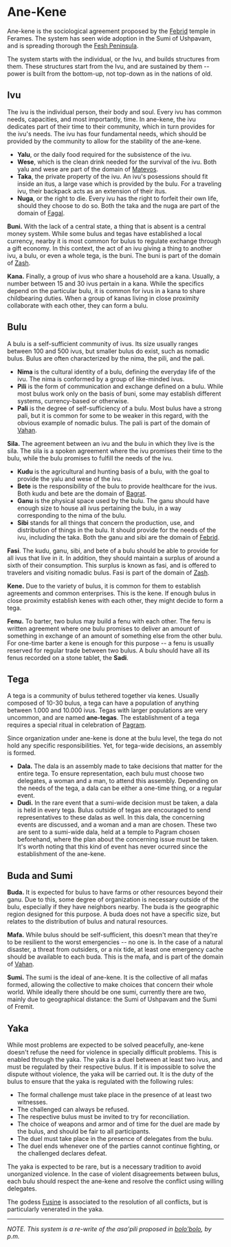 # Ane-Kene
Ane-kene is the sociological agreement proposed by the [Febrid](../../religions/tanethism_pantheon.md#febrid) temple in Ferames<!-- TODO. Link. -->. The system has seen wide adoption in the Sumi of Ushpavam<!-- TODO. Link. -->, and is spreading thorough the [Fesh Peninsula](index.md).
<!-- TODO. Mention the relation between ane-kene and Tanethism. Concepts in the domain of a god are especially crucial -- failing to fulfill them is an insult to the related god. -->
<!-- TODO. Mention that this system is born out of a need to cooperate in the face of nix, and there's a goal to extend it to the whole peninsula. -->

The system starts with the individual, or the Ivu, and builds structures from them. These structures start from the Ivu, and are sustained by them -- power is built from the bottom-up, not top-down as in the nations of old.

## Ivu
The ivu is the individual person, their body and soul. Every ivu has common needs, capacities, and most importantly, time. In ane-kene, the ivu dedicates part of their time to their community, which in turn provides for the ivu's needs. The ivu has four fundamental needs, which should be provided by the community to allow for the stability of the ane-kene.

* **Yalu**, or the daily food required for the subsistence of the ivu.
* **Wese**, which is the clean drink needed for the survival of the ivu. Both yalu and wese are part of the domain of [Matevos](../../religions/tanethism_pantheon.md#matevos).
* **Taka**, the private property of the ivu. An ivu's posessions should fit inside an itus, a large vase which is provided by the bulu. For a traveling ivu, their backpack acts as an extension of their itus.
* **Nuga**, or the right to die. Every ivu has the right to forfeit their own life, should they choose to do so. Both the taka and the nuga are part of the domain of [Fagal](../../religions/tanethism_pantheon.md#fagal).

**Buni.** With the lack of a central state, a thing that is absent is a central money system. While some bulus and tegas have established a local currency, nearby it is most common for bulus to regulate exchange through a gift economy. In this context, the act of an ivu giving a thing to another ivu, a bulu, or even a whole tega, is the buni. The buni is part of the domain of [Zash](../../religions/tanethism_pantheon.md#zash).

**Kana.** Finally, a group of ivus who share a household are a kana. Usually, a number between 15 and 30 ivus pertain in a kana. While the specifics depend on the particular bulu, it is common for ivus in a kana to share childbearing duties. When a group of kanas living in close proximity collaborate with each other, they can form a bulu.

## Bulu
A bulu is a self-sufficient community of ivus. Its size usually ranges between 100 and 500 ivus, but smaller bulus do exist, such as nomadic bulus. Bulus are often characterized by the nima, the pili, and the pali.

* **Nima** is the cultural identity of a bulu, defining the everyday life of the ivu. The nima is conformed by a group of like-minded ivus.
* **Pili** is the form of communication and exchange defined on a bulu. While most bulus work only on the basis of buni, some may establish different systems, currency-based or otherwise.
* **Pali** is the degree of self-sufficiency of a bulu. Most bulus have a strong pali, but it is common for some to be weaker in this regard, with the obvious example of nomadic bulus. The pali is part of the domain of [Vahan](../../religions/tanethism_pantheon.md#vahan).

**Sila.** The agreement between an ivu and the bulu in which they live is the sila. The sila is a spoken agreement where the ivu promises their time to the bulu, while the bulu promises to fulfill the needs of the ivu.

* **Kudu** is the agricultural and hunting basis of a bulu, with the goal to provide the yalu and wese of the ivu.
* **Bete** is the responsibility of the bulu to provide healthcare for the ivus. Both kudu and bete are the domain of [Bagrat](../../religions/tanethism_pantheon.md#bagrat).
* **Ganu** is the physical space used by the bulu. The ganu should have enough size to house all ivus pertaining the bulu, in a way corresponding to the nima of the bulu.
* **Sibi** stands for all things that concern the production, use, and distribution of things in the bulu. It should provide for the needs of the ivu, including the taka. Both the ganu and sibi are the domain of [Febrid](../../religions/tanethism_pantheon.md#febrid).

**Fasi**. The kudu, ganu, sibi, and bete of a bulu should be able to provide for all ivus that live in it. In addition, they should maintain a surplus of around a sixth of their consumption. This surplus is known as fasi, and is offered to travelers and visiting nomadic bulus. Fasi is part of the domain of [Zash](../../religions/tanethism_pantheon.md#zash).

**Kene.** Due to the variety of bulus, it is common for them to establish agreements and common enterprises. This is the kene. If enough bulus in close proximity establish kenes with each other, they might decide to form a tega.

**Fenu.** To barter, two bulus may build a fenu with each other. The fenu is written agreement where one bulu promises to deliver an amount of something in exchange of an amount of something else from the other bulu. For one-time barter a kene is enough for this purpose -- a fenu is usually reserved for regular trade between two bulus. A bulu should have all its fenus recorded on a stone tablet, the **Sadi**.

## Tega
A tega is a community of bulus tethered together via kenes. Usually composed of 10-30 bulus, a tega can have a population of anything between 1.000 and 10.000 ivus. Tegas with larger populations are very uncommon, and are named **ane-tegas**. The establishment of a tega requires a special ritual in celebration of [Pagram](../../religions/tanethism_pantheon.md#pagram).

Since organization under ane-kene is done at the bulu level, the tega do not hold any specific responsibilities. Yet, for tega-wide decisions, an assembly is formed.

* **Dala.** The dala is an assembly made to take decisions that matter for the entire tega. To ensure representation, each bulu must choose two delegates, a woman and a man, to attend this assembly. Depending on the needs of the tega, a dala can be either a one-time thing, or a regular event.
* **Dudi.** In the rare event that a sumi-wide decision must be taken, a dala is held in every tega. Bulus outside of tegas are encouraged to send representatives to these dalas as well. In this dala, the concerning events are discussed, and a woman and a man are chosen. These two are sent to a sumi-wide dala, held at a temple to Pagram chosen beforehand, where the plan about the concerning issue must be taken. It's worth noting that this kind of event has never ocurred since the establishment of the ane-kene.

## Buda and Sumi
**Buda.** It is expected for bulus to have farms or other resources beyond their ganu. Due to this, some degree of organization is necessary outside of the bulu, especially if they have neighbors nearby. The buda is the geographic region designed for this purpose. A buda does not have a specific size, but relates to the distribution of bulus and natural resources.

**Mafa.** While bulus should be self-sufficient, this doesn't mean that they're to be resilient to the worst emergencies -- no one is. In the case of a natural disaster, a threat from outsiders, or a nix tide, at least one emergency cache should be available to each buda. This is the mafa, and is part of the domain of [Vahan](../../religions/tanethism_pantheon.md#vahan).

**Sumi.** The sumi is the ideal of ane-kene. It is the collective of all mafas formed, allowing the collective to make choices that concern their whole world. While ideally there should be one sumi, currently there are two, mainly due to geographical distance: the Sumi of Ushpavam and the Sumi of Fremit.

## Yaka
While most problems are expected to be solved peacefully, ane-kene doesn't refuse the need for violence in specially difficult problems. This is enabled through the yaka. The yaka is a duel between at least two ivus, and must be regulated by their respective bulus. If it is impossible to solve the dispute without violence, the yaka will be carried out. It is the duty of the bulus to ensure that the yaka is regulated with the following rules:

* The formal challenge must take place in the presence of at least two witnesses.
* The challenged can always be refused.
* The respective bulus must be invited to try for reconciliation.
* The choice of weapons and armor and of time for the duel are made by the bulus, and should be fair to all participants.
* The duel must take place in the presence of delegates from the bulu.
* The duel ends whenever one of the parties cannot continue fighting, or the challenged declares defeat.

The yaka is expected to be rare, but is a necessary tradition to avoid unorganized violence. In the case of violent disagreements between bulus, each bulu should respect the ane-kene and resolve the conflict using willing delegates.

The godess [Fusine](../../religions/tanethism_pantheon.md#fusine) is associated to the resolution of all conflicts, but is particularly venerated in the yaka.

<!-- TODO. Link check. -->

---
*NOTE. This system is a re-write of the asa'pili proposed in [bolo'bolo](https://theanarchistlibrary.org/library/p-m-bolo-bolo), by p.m.*
